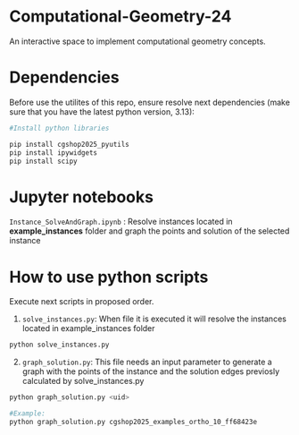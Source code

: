 # Computational-Geometry-24
An interactive space to implement computational geometry concepts. 

# Dependencies
Before use the utilites of this repo, ensure resolve next dependencies (make sure that you have the latest python version, 3.13):

```bash
#Install python libraries

pip install cgshop2025_pyutils
pip install ipywidgets
pip install scipy
```

# Jupyter notebooks

`Instance_SolveAndGraph.ipynb` : Resolve instances located in **example_instances** folder and graph the points and solution of the selected instance 


# How to use python scripts

Execute next scripts in proposed order.

1. `solve_instances.py`: When file it is executed it will resolve the instances located in example_instances folder

```bash
python solve_instances.py
```
2. `graph_solution.py`: This file needs an input parameter to generate a graph with the points of the instance and the solution edges previosly calculated by solve_instances.py

```bash
python graph_solution.py <uid>

#Example:
python graph_solution.py cgshop2025_examples_ortho_10_ff68423e
```

